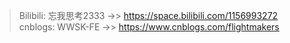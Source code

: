 <!-- > Stay Focused / Selfless thinking / Be Excited / Forever Young / design ecstasy! -->

> Bilibili: 忘我思考2333 ->> https://space.bilibili.com/1156993272  
> cnblogs: WWSK-FE ->> https://www.cnblogs.com/flightmakers
